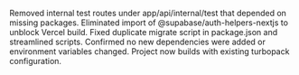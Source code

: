Removed internal test routes under app/api/internal/test that depended on missing packages.
Eliminated import of @supabase/auth-helpers-nextjs to unblock Vercel build.
Fixed duplicate migrate script in package.json and streamlined scripts.
Confirmed no new dependencies were added or environment variables changed.
Project now builds with existing turbopack configuration.
